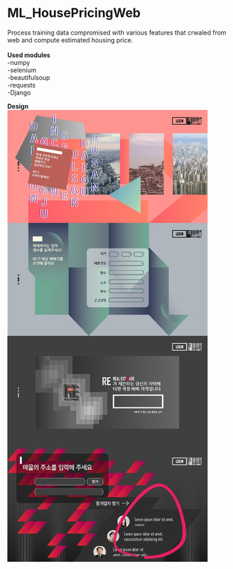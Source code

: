 # ML_HousePricingWeb
Process training data compromised with various features that crwaled from web and compute estimated housing price.
<br>
<br>
<b>Used modules</b>
<br>-numpy
<br>-selenium
<br>-beautifulsoup
<br>-requests
<br>-Django

<b>Design</b>
<br>![screen](./screen.jpg)